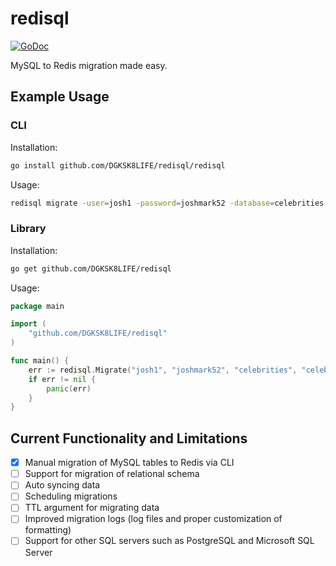 # redisql 
[![GoDoc](http://godoc.org/github.com/DGKSK8LIFE/redisql?status.svg)](http://godoc.org/github.com/DGKSK8LIFE/redisql) 

MySQL to Redis migration made easy.

## Example Usage

### CLI

Installation: 

```bash
go install github.com/DGKSK8LIFE/redisql/redisql
```

Usage:

```bash
redisql migrate -user=josh1 -password=joshmark52 -database=celebrities -table=celebrity -redisaddr=localhost:6379 -redispass=joshmark52
```

### Library

Installation:

```bash
go get github.com/DGKSK8LIFE/redisql
```

Usage:

```go
package main

import (
    "github.com/DGKSK8LIFE/redisql"
)

func main() {
    err := redisql.Migrate("josh1", "joshmark52", "celebrities", "celebrity", "localhost:6379", "joshmark52")
    if err != nil {
        panic(err)
    }
}
```
## Current Functionality and Limitations

- [x] Manual migration of MySQL tables to Redis via CLI
- [ ] Support for migration of relational schema 
- [ ] Auto syncing data
- [ ] Scheduling migrations
- [ ] TTL argument for migrating data 
- [ ] Improved migration logs (log files and proper customization of formatting)
- [ ] Support for other SQL servers such as PostgreSQL and Microsoft SQL Server